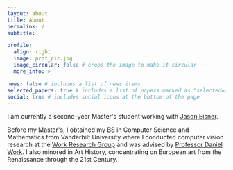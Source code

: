 ```yaml
---
layout: about
title: About
permalink: /
subtitle:

profile:
  align: right
  image: prof_pic.jpg
  image_circular: false # crops the image to make it circular
  more_info: >

news: false # includes a list of news items
selected_papers: true # includes a list of papers marked as "selected={true}"
social: true # includes social icons at the bottom of the page
---
```


I am currently a second-year Master's student working with [Jason Eisner](https://www.cs.jhu.edu/~jason/).

Before my Master's, I obtained my BS in Computer Science and Mathematics from Vanderbilt University where I conducted computer vision research at the [Work Research Group](https://lab-work.github.io/) and was advised by [Professor Daniel Work](https://lab-work.github.io/about/). I also minored in Art History, concentrating on European art from the Renaissance through the 21st Century.

